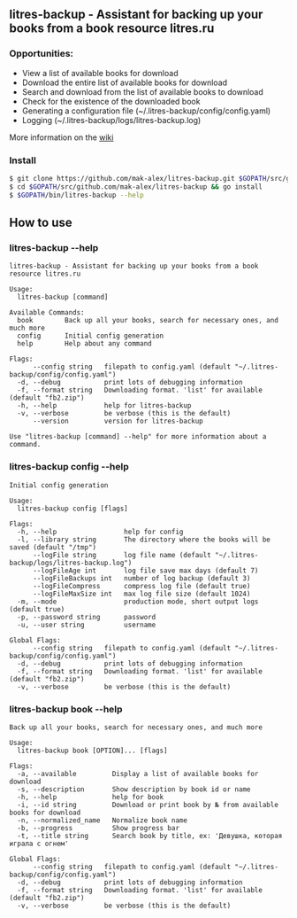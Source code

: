 ## litres-backup - Assistant for backing up your books from a book resource litres.ru

### Opportunities:

- View a list of available books for download
- Download the entire list of available books for download
- Search and download from the list of available books to download
- Check for the existence of the downloaded book
- Generating a configuration file (~/.litres-backup/config/config.yaml)
- Logging (~/.litres-backup/logs/litres-backup.log)

More information on the [wiki](https://github.com/mak-alex/litres-backup/wiki)

### Install
```bash
$ git clone https://github.com/mak-alex/litres-backup.git $GOPATH/src/github.com/mak-alex/litres-backup
$ cd $GOPATH/src/github.com/mak-alex/litres-backup && go install
$ $GOPATH/bin/litres-backup --help
```

## How to use
### litres-backup --help
```
litres-backup - Assistant for backing up your books from a book resource litres.ru

Usage:
  litres-backup [command]

Available Commands:
  book        Back up all your books, search for necessary ones, and much more
  config      Initial config generation
  help        Help about any command

Flags:
      --config string   filepath to config.yaml (default "~/.litres-backup/config/config.yaml")
  -d, --debug           print lots of debugging information
  -f, --format string   Downloading format. 'list' for available (default "fb2.zip")
  -h, --help            help for litres-backup
  -v, --verbose         be verbose (this is the default)
      --version         version for litres-backup

Use "litres-backup [command] --help" for more information about a command.
```

### litres-backup config --help
```
Initial config generation

Usage:
  litres-backup config [flags]

Flags:
  -h, --help                 help for config
  -l, --library string       The directory where the books will be saved (default "/tmp")
      --logFile string       log file name (default "~/.litres-backup/logs/litres-backup.log")
      --logFileAge int       log file save max days (default 7)
      --logFileBackups int   number of log backup (default 3)
      --logFileCompress      compress log file (default true)
      --logFileMaxSize int   max log file size (default 1024)
  -m, --mode                 production mode, short output logs (default true)
  -p, --password string      password
  -u, --user string          username

Global Flags:
      --config string   filepath to config.yaml (default "~/.litres-backup/config/config.yaml")
  -d, --debug           print lots of debugging information
  -f, --format string   Downloading format. 'list' for available (default "fb2.zip")
  -v, --verbose         be verbose (this is the default)

```

### litres-backup book --help
```
Back up all your books, search for necessary ones, and much more

Usage:
  litres-backup book [OPTION]... [flags]

Flags:
  -a, --available         Display a list of available books for download
  -s, --description       Show description by book id or name
  -h, --help              help for book
  -i, --id string         Download or print book by № from available books for download
  -n, --normalized_name   Normalize book name
  -b, --progress          Show progress bar
  -t, --title string      Search book by title, ex: 'Девушка, которая играла с огнем'

Global Flags:
      --config string   filepath to config.yaml (default "~/.litres-backup/config/config.yaml")
  -d, --debug           print lots of debugging information
  -f, --format string   Downloading format. 'list' for available (default "fb2.zip")
  -v, --verbose         be verbose (this is the default)

```
